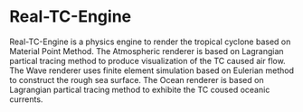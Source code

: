# Real-TC-Engine 

Real-TC-Engine is a physics engine to render the tropical cyclone based on Material Point Method. 
The Atmospheric renderer is based on Lagrangian partical tracing method to produce visualization of the TC caused air flow.
The Wave renderer uses finite element simulation based on Eulerian method to construct the rough sea surface.
The Ocean renderer is based on Lagrangian partical tracing method to exhibite the TC coused oceanic currents.

